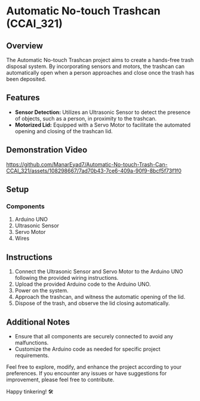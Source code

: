 # Automatic No-touch Trashcan (CCAI_321)

## Overview
The Automatic No-touch Trashcan project aims to create a hands-free trash disposal system. By incorporating sensors and motors, the trashcan can automatically open when a person approaches and close once the trash has been deposited.

## Features
- **Sensor Detection:** Utilizes an Ultrasonic Sensor to detect the presence of objects, such as a person, in proximity to the trashcan.
- **Motorized Lid:** Equipped with a Servo Motor to facilitate the automated opening and closing of the trashcan lid.

## Demonstration Video
https://github.com/ManarEyad7/Automatic-No-touch-Trash-Can-CCAI_321/assets/108298667/7ad70b43-7ce6-409a-90f9-8bcf5f73f1f0

## Setup
### Components
1. Arduino UNO
2. Ultrasonic Sensor
3. Servo Motor
4. Wires

## Instructions
1. Connect the Ultrasonic Sensor and Servo Motor to the Arduino UNO following the provided wiring instructions.
2. Upload the provided Arduino code to the Arduino UNO.
3. Power on the system.
4. Approach the trashcan, and witness the automatic opening of the lid.
5. Dispose of the trash, and observe the lid closing automatically.

## Additional Notes
- Ensure that all components are securely connected to avoid any malfunctions.
- Customize the Arduino code as needed for specific project requirements.

Feel free to explore, modify, and enhance the project according to your preferences. If you encounter any issues or have suggestions for improvement, please feel free to contribute.

Happy tinkering! 🛠️

